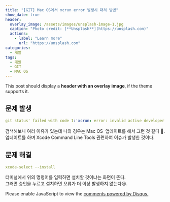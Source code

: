 ```yaml
---
title: "[GIT] Mac OS에서 xcrun error 발생시 대처 방법"
show_date: true
header:
  overlay_image: /assets/images/unsplash-image-1.jpg
  caption: "Photo credit: [**Unsplash**](https://unsplash.com)"
  actions:
    - label: "Learn more"
      url: "https://unsplash.com"
categories:
  - 개발
tags:
  - 개발
  - GIT
  - MAC OS
---
```


This post should display a **header with an overlay image**, if the theme supports it.

## 문제 발생
```yaml
git status' failed with code 1:'xcrun: error: invalid active developer path (/library/developer/commandlinetools), missing xcrun at: /library/developer/commandlinetools/usr/bin/xcrun '
```
검색해보니 여러 이유가 있는데 나의 경우는 Mac OS  업데이트를 해서 그런 것 같다 👀.  
업데이트를 하며 Xcode Command Line Tools 관련하여 이슈가 발생한 것이다.
## 문제 해결
```yaml
xcode-select --install
```
터미널에서 위의 명령어를 입력하면 설치할 것이냐는 화면이 뜬다.  
그러면 승인을 누르고 설치하면 오류가 더 이상 발생하지 않는다😆. 

<div id="disqus_thread"></div>
<script>
    /**
    *  RECOMMENDED CONFIGURATION VARIABLES: EDIT AND UNCOMMENT THE SECTION BELOW TO INSERT DYNAMIC VALUES FROM YOUR PLATFORM OR CMS.
    *  LEARN WHY DEFINING THESE VARIABLES IS IMPORTANT: https://disqus.com/admin/universalcode/#configuration-variables    */
    
    var disqus_config = function () {
    this.page.url = 'https://goblake.blog{{ page.url }}'; // Replace PAGE_URL with your page's canonical URL variable
    this.page.identifier = '{{ page.id }}'; // Replace PAGE_IDENTIFIER with your page's unique identifier variable
    };
    
    (function() { // DON'T EDIT BELOW THIS LINE
    var d = document, s = d.createElement('script');
    s.src = 'https://goblake-blog.disqus.com/embed.js';
    s.setAttribute('data-timestamp', +new Date());
    (d.head || d.body).appendChild(s);
    })();
</script>
<noscript>Please enable JavaScript to view the <a href="https://disqus.com/?ref_noscript">comments powered by Disqus.</a></noscript>